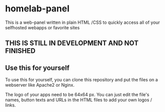 # homelab-panel
This is a web-panel written in plain HTML /CSS to quickly access all 
of your selfhosted webapps or favorite sites

## THIS IS STILL IN DEVELOPMENT AND NOT FINISHED

## Use this for yourself

To use this for yourself, you can clone this repository and put the files on 
a webserver like Apache2 or Nginx.

The logo of your apps need to be 64x64 px. You can just edit the file's names, button texts and URLs 
in the HTML files to add your own logos / links.

